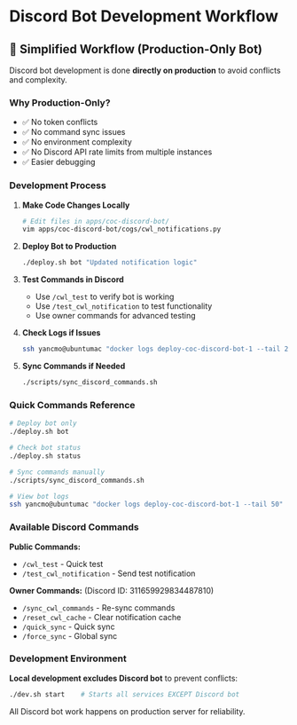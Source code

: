 # Discord Bot Development Workflow

## 🎯 Simplified Workflow (Production-Only Bot)

Discord bot development is done **directly on production** to avoid conflicts and complexity.

### Why Production-Only?
- ✅ No token conflicts
- ✅ No command sync issues  
- ✅ No environment complexity
- ✅ No Discord API rate limits from multiple instances
- ✅ Easier debugging

### Development Process

1. **Make Code Changes Locally**
   ```bash
   # Edit files in apps/coc-discord-bot/
   vim apps/coc-discord-bot/cogs/cwl_notifications.py
   ```

2. **Deploy Bot to Production**
   ```bash
   ./deploy.sh bot "Updated notification logic"
   ```

3. **Test Commands in Discord**
   - Use `/cwl_test` to verify bot is working
   - Use `/test_cwl_notification` to test functionality
   - Use owner commands for advanced testing

4. **Check Logs if Issues**
   ```bash
   ssh yancmo@ubuntumac "docker logs deploy-coc-discord-bot-1 --tail 20"
   ```

5. **Sync Commands if Needed**
   ```bash
   ./scripts/sync_discord_commands.sh
   ```

### Quick Commands Reference

```bash
# Deploy bot only
./deploy.sh bot

# Check bot status  
./deploy.sh status

# Sync commands manually
./scripts/sync_discord_commands.sh

# View bot logs
ssh yancmo@ubuntumac "docker logs deploy-coc-discord-bot-1 --tail 50"
```

### Available Discord Commands

**Public Commands:**
- `/cwl_test` - Quick test
- `/test_cwl_notification` - Send test notification

**Owner Commands:** (Discord ID: 311659929834487810)
- `/sync_cwl_commands` - Re-sync commands  
- `/reset_cwl_cache` - Clear notification cache
- `/quick_sync` - Quick sync
- `/force_sync` - Global sync

### Development Environment

**Local development excludes Discord bot** to prevent conflicts:
```bash
./dev.sh start    # Starts all services EXCEPT Discord bot
```

All Discord bot work happens on production server for reliability.
